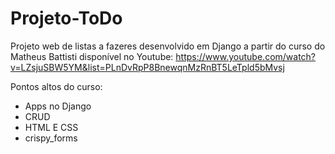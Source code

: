 # Projeto-ToDo
Projeto web de listas a fazeres desenvolvido em Django
a partir do curso do Matheus Battisti disponível no Youtube: https://www.youtube.com/watch?v=LZsjuSBW5YM&list=PLnDvRpP8BnewqnMzRnBT5LeTpld5bMvsj

Pontos altos do curso:
 - Apps no Django
 - CRUD
 - HTML E CSS
 - crispy_forms
  

